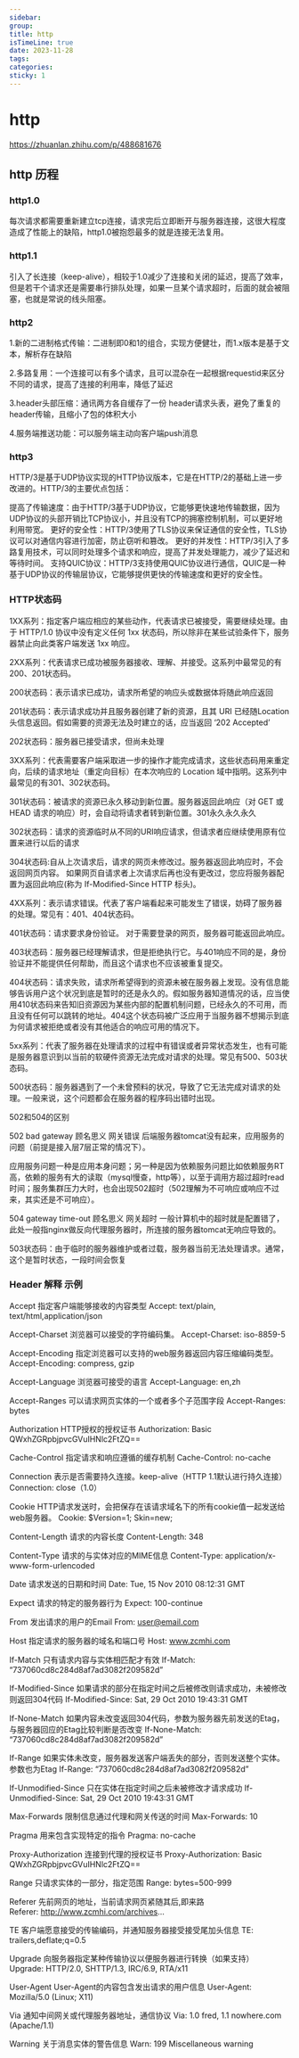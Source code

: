 ```yaml
---
sidebar:
group:
title: http
isTimeLine: true
date: 2023-11-28
tags:
categories:
sticky: 1
---
```

# http

https://zhuanlan.zhihu.com/p/488681676

## http 历程


### http1.0

每次请求都需要重新建立tcp连接，请求完后立即断开与服务器连接，这很大程度造成了性能上的缺陷，http1.0被抱怨最多的就是连接无法复用。

### http1.1

引入了长连接（keep-alive），相较于1.0减少了连接和关闭的延迟，提高了效率，但是若干个请求还是需要串行排队处理，如果一旦某个请求超时，后面的就会被阻塞，也就是常说的线头阻塞。

### http2

1.新的二进制格式传输：二进制即0和1的组合，实现方便健壮，而1.x版本是基于文本，解析存在缺陷

2.多路复用：一个连接可以有多个请求，且可以混杂在一起根据requestid来区分不同的请求，提高了连接的利用率，降低了延迟

3.header头部压缩：通讯两方各自缓存了一份 header请求头表，避免了重复的header传输，且缩小了包的体积大小

4.服务端推送功能：可以服务端主动向客户端push消息



### http3

HTTP/3是基于UDP协议实现的HTTP协议版本，它是在HTTP/2的基础上进一步改进的。HTTP/3的主要优点包括：

提高了传输速度：由于HTTP/3基于UDP协议，它能够更快速地传输数据，因为UDP协议的头部开销比TCP协议小，并且没有TCP的拥塞控制机制，可以更好地利用带宽。
更好的安全性：HTTP/3使用了TLS协议来保证通信的安全性，TLS协议可以对通信内容进行加密，防止窃听和篡改。
更好的并发性：HTTP/3引入了多路复用技术，可以同时处理多个请求和响应，提高了并发处理能力，减少了延迟和等待时间。
支持QUIC协议：HTTP/3支持使用QUIC协议进行通信，QUIC是一种基于UDP协议的传输层协议，它能够提供更快的传输速度和更好的安全性。

### HTTP状态码

1XX系列：指定客户端应相应的某些动作，代表请求已被接受，需要继续处理。由于 HTTP/1.0 协议中没有定义任何 1xx 状态码，所以除非在某些试验条件下，服务器禁止向此类客户端发送 1xx 响应。

2XX系列：代表请求已成功被服务器接收、理解、并接受。这系列中最常见的有200、201状态码。

200状态码：表示请求已成功，请求所希望的响应头或数据体将随此响应返回

201状态码：表示请求成功并且服务器创建了新的资源，且其 URI 已经随Location 头信息返回。假如需要的资源无法及时建立的话，应当返回 ‘202 Accepted’

202状态码：服务器已接受请求，但尚未处理

3XX系列：代表需要客户端采取进一步的操作才能完成请求，这些状态码用来重定向，后续的请求地址（重定向目标）在本次响应的 Location 域中指明。这系列中最常见的有301、302状态码。

301状态码：被请求的资源已永久移动到新位置。服务器返回此响应（对 GET 或 HEAD 请求的响应）时，会自动将请求者转到新位置。301永久永久永久

302状态码：请求的资源临时从不同的URI响应请求，但请求者应继续使用原有位置来进行以后的请求

304状态码:自从上次请求后，请求的网页未修改过。服务器返回此响应时，不会返回网页内容。 如果网页自请求者上次请求后再也没有更改过，您应将服务器配置为返回此响应(称为 If-Modified-Since HTTP 标头)。

4XX系列：表示请求错误。代表了客户端看起来可能发生了错误，妨碍了服务器的处理。常见有：401、404状态码。

401状态码：请求要求身份验证。 对于需要登录的网页，服务器可能返回此响应。

403状态码：服务器已经理解请求，但是拒绝执行它。与401响应不同的是，身份验证并不能提供任何帮助，而且这个请求也不应该被重复提交。

404状态码：请求失败，请求所希望得到的资源未被在服务器上发现。没有信息能够告诉用户这个状况到底是暂时的还是永久的。假如服务器知道情况的话，应当使用410状态码来告知旧资源因为某些内部的配置机制问题，已经永久的不可用，而且没有任何可以跳转的地址。404这个状态码被广泛应用于当服务器不想揭示到底为何请求被拒绝或者没有其他适合的响应可用的情况下。

5xx系列：代表了服务器在处理请求的过程中有错误或者异常状态发生，也有可能是服务器意识到以当前的软硬件资源无法完成对请求的处理。常见有500、503状态码。

500状态码：服务器遇到了一个未曾预料的状况，导致了它无法完成对请求的处理。一般来说，这个问题都会在服务器的程序码出错时出现。

502和504的区别

502 bad gateway 顾名思义 网关错误 后端服务器tomcat没有起来，应用服务的问题（前提是接入层7层正常的情况下）。

应用服务问题一种是应用本身问题；另一种是因为依赖服务问题比如依赖服务RT高，依赖的服务有大的读取（mysql慢查，http等），以至于调用方超过超时read时间；服务集群压力大时，也会出现502超时（502理解为不可响应或响应不过来，其实还是不可响应）。

504 gateway time-out 顾名思义 网关超时 一般计算机中的超时就是配置错了，此处一般指nginx做反向代理服务器时，所连接的服务器tomcat无响应导致的。

503状态码：由于临时的服务器维护或者过载，服务器当前无法处理请求。通常，这个是暂时状态，一段时间会恢复



### Header 解释 示例

Accept 指定客户端能够接收的内容类型 Accept: text/plain, text/html,application/json

Accept-Charset 浏览器可以接受的字符编码集。 Accept-Charset: iso-8859-5

Accept-Encoding 指定浏览器可以支持的web服务器返回内容压缩编码类型。 Accept-Encoding: compress, gzip

Accept-Language 浏览器可接受的语言 Accept-Language: en,zh

Accept-Ranges 可以请求网页实体的一个或者多个子范围字段 Accept-Ranges: bytes

Authorization HTTP授权的授权证书 Authorization: Basic QWxhZGRpbjpvcGVuIHNlc2FtZQ==

Cache-Control 指定请求和响应遵循的缓存机制 Cache-Control: no-cache

Connection 表示是否需要持久连接。keep-alive（HTTP 1.1默认进行持久连接） Connection: close（1.0）

Cookie HTTP请求发送时，会把保存在该请求域名下的所有cookie值一起发送给web服务器。 Cookie: $Version=1; Skin=new;

Content-Length 请求的内容长度 Content-Length: 348

Content-Type 请求的与实体对应的MIME信息 Content-Type: application/x-www-form-urlencoded

Date 请求发送的日期和时间 Date: Tue, 15 Nov 2010 08:12:31 GMT

Expect 请求的特定的服务器行为 Expect: 100-continue

From 发出请求的用户的Email From: user@email.com

Host 指定请求的服务器的域名和端口号 Host: www.zcmhi.com

If-Match 只有请求内容与实体相匹配才有效 If-Match: “737060cd8c284d8af7ad3082f209582d”

If-Modified-Since 如果请求的部分在指定时间之后被修改则请求成功，未被修改则返回304代码 If-Modified-Since: Sat, 29 Oct 2010 19:43:31 GMT

If-None-Match 如果内容未改变返回304代码，参数为服务器先前发送的Etag，与服务器回应的Etag比较判断是否改变 If-None-Match: “737060cd8c284d8af7ad3082f209582d”

If-Range 如果实体未改变，服务器发送客户端丢失的部分，否则发送整个实体。参数也为Etag If-Range: “737060cd8c284d8af7ad3082f209582d”

If-Unmodified-Since 只在实体在指定时间之后未被修改才请求成功 If-Unmodified-Since: Sat, 29 Oct 2010 19:43:31 GMT

Max-Forwards 限制信息通过代理和网关传送的时间 Max-Forwards: 10

Pragma 用来包含实现特定的指令 Pragma: no-cache

Proxy-Authorization 连接到代理的授权证书 Proxy-Authorization: Basic QWxhZGRpbjpvcGVuIHNlc2FtZQ==

Range 只请求实体的一部分，指定范围 Range: bytes=500-999

Referer 先前网页的地址，当前请求网页紧随其后,即来路 Referer: http://www.zcmhi.com/archives...

TE 客户端愿意接受的传输编码，并通知服务器接受接受尾加头信息 TE: trailers,deflate;q=0.5

Upgrade 向服务器指定某种传输协议以便服务器进行转换（如果支持） Upgrade: HTTP/2.0, SHTTP/1.3, IRC/6.9, RTA/x11

User-Agent User-Agent的内容包含发出请求的用户信息 User-Agent: Mozilla/5.0 (Linux; X11)

Via 通知中间网关或代理服务器地址，通信协议 Via: 1.0 fred, 1.1 nowhere.com (Apache/1.1)

Warning 关于消息实体的警告信息 Warn: 199 Miscellaneous warning









